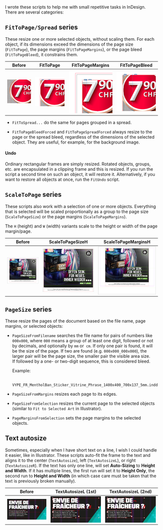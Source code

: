 I wrote these scripts to help me with small repetitive tasks in InDesign. There are several categories:

## `FitToPage/Spread` series

These resize one or more selected objects, without scaling them. For each object, if its dimensions exceed the dimensions of the page size (`FitToPage`), the page margins (`FitToPageMargins`), or the page bleed (`FitToPageBleed`), it constrains them.

Before | FitToPage | FitToPageMargins | FitToPageBleed
:---: | :---: | :---: | :---:
![Before](img/fittopage-0.png) | ![FitToPage](img/fittopage-1.png) | ![FitToPageBleed](img/fittopage-2.png) | ![FitToPageMargins](img/fittopage-3.png)

* `FitToSpread...` do the same for pages grouped in a spread.

* `FitToPageBleedForced` and `FitToPageSpreadForced` always resize to the page or the spread bleed, regardless of the dimensions of the selected object. They are useful, for example, for the background image.

#### Undo

Ordinary rectangular frames are simply resized. Rotated objects, groups, etc. are encapsulated in a clipping frame and this is resized. If you run the script a second time on such an object, it will restore it. Alternatively, if you want to restore all objects at once, run the `FitUndo` script.

## `ScaleToPage` series

These scripts also work with a selection of one or more objects. Everything that is selected will be scaled proportionally as a group to the page size (`ScaleToPageSize`) or the page margins (`ScaleToPageMargins`).

The `H` (height) and `W` (width) variants scale to the height or width of the page margin/page.

Before | ScaleToPageSizeH | ScaleToPageMarginsH
:---: | :---: | :---:
![Before](img/scaletopage-0.png) | ![FitToPage](img/scaletopage-1.png) | ![FitToPageBleed](img/scaletopage-2.png)

## `PageSize` series

These resize the pages of the document based on the file name, page margins, or selected objects:

* `PageSizeFromFilename` searches the file name for pairs of numbers like `000x000`, where `000` means a group of at least one digit, followed or not by decimals, and optionally by `mm` or` cm`. If only one pair is found, it will be the size of the page. If two are found (e.g. `000x000_000x000`), the larger pair will be the page size, the smaller pair the visible area size. \
If followed by a one- or two-digit sequence, this is considered bleed.

	Example:

		VYPE_FR_MentholBan_Sticker_Vitrine_Phrase_1400x400_700x137_5mm.indd

* `PageSizeFromMargins` resizes each page to its edges.

* `PageSizeFromSelection` resizes the current page to the selected objects (similar to `Fit to Selected Art` in Illustrator).

* `PageMarginsFromSelection` sets the page margins to the selected objects.

## Text autosize

Sometimes, especially when I have short text on a line, I wish I could handle it easier, like in Illustrator. These scripts auto-fit the frame to the text and aligns it to the center (`TextAutosize`), left (`TextAutosizeL`), or right (`TextAutosizeR`). If the text has only one line, will set **Auto-Sizing** to **Height and Width**. If it has multiple lines, the first run will set it to **Height Only**, the second run to **Height and Width** (in which case care must be taken that the text is previously broken manually).

Before | TextAutosizeL (1st) | TextAutosizeL (2nd)
:---: | :---: | :---:
![Înainte](img/textautosize-0.png) | ![FitToPage](img/textautosize-1.png) | ![FitToPageBleed](img/textautosize-2.png)
